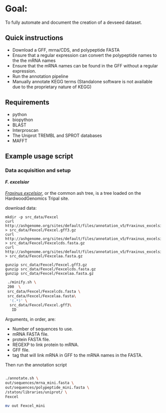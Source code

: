 
# Goal:

To fully automate and document the creation of a devseed dataset.

## Quick instructions

* Download a GFF, mrna/CDS, and polypeptide FASTA
* Ensure that a regular expression can convert the polypeptide names to the the mRNA names
* Ensure that the mRNA names can be found in the GFF without a regular expression.
* Run the annotation pipeline
* Manually annotate KEGG terms (Standalone software is not available due to the proprietary nature of KEGG)

## Requirements

* python
* biopython
* BLAST
* Interproscan
* The Uniprot TREMBL and SPROT databases
* MAFFT


## Example usage script

### Data acquisition and setup


#### *F. excelsior*

*[Fraxinus excelsior](https://www.hardwoodgenomics.org/organism/Fraxinus/excelsior)*, or the common ash tree, is a tree loaded on the HardwoodGenomics Tripal site.


download data:

```
mkdir -p src_data/Fexcel
curl http://ashgenome.org/sites/default/files/annotation_v5/Fraxinus_excelsior_38873_TGAC_v2.gff3.gz > src_data/Fexcel/Fexcel.gff3.gz
curl http://ashgenome.org/sites/default/files/annotation_v5/Fraxinus_excelsior_38873_TGAC_v2.gff3.cds.fa.gz > src_data/Fexcel/Fexcelcds.fasta.gz
curl http://ashgenome.org/sites/default/files/annotation_v5/Fraxinus_excelsior_38873_TGAC_v2.gff3.pep.fa.gz > src_data/Fexcel/Fexcelaa.fasta.gz

gunzip src_data/Fexcel/Fexcel.gff3.gz
gunzip src_data/Fexcel/Fexcelcds.fasta.gz
gunzip src_data/Fexcel/Fexcelaa.fasta.gz

```
```bash
 ./minify.sh \
 200  \
 src_data/Fexcel/Fexcelcds.fasta \
 src_data/Fexcel/Fexcelaa.fasta\
  '(.*)' \
  src_data/Fexcel/Fexcel.gff3\
   ID
 ```
Arguments, in order, are:

- Number of sequences to use.
- mRNA FASTA file.
- protein FASTA file.
- REGEXP to link protein to mRNA.
- GFF file.
- tag that will link mRNA in GFF to the mRNA names in the FASTA.

Then run the annotation script

 ```bash

 ./annotate.sh \
out/sequences/mrna_mini.fasta \
out/sequences/polypeptide_mini.fasta \
/staton/libraries/uniprot/ \
Fexcel

mv out Fexcel_mini
```

